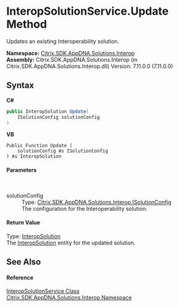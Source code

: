 # InteropSolutionService.Update Method 
 

Updates an existing Interoperability solution.

**Namespace:**&nbsp;<a href="9b022d31-dfbd-e494-2a35-12a59446d9d6">Citrix.SDK.AppDNA.Solutions.Interop</a><br />**Assembly:**&nbsp;Citrix.SDK.AppDNA.Solutions.Interop (in Citrix.SDK.AppDNA.Solutions.Interop.dll) Version: 7.11.0.0 (7.11.0.0)

## Syntax

**C#**
```csharp
public InteropSolution Update(
	ISolutionConfig solutionConfig
)
```

**VB**
```vbnet
Public Function Update ( 
	solutionConfig As ISolutionConfig
) As InteropSolution
```


#### Parameters
&nbsp;<dl><dt>solutionConfig</dt><dd>Type: <a href="2b44c4c1-6e95-6c86-cec6-ce164398b59c">Citrix.SDK.AppDNA.Solutions.Interop.ISolutionConfig</a><br />The configuration for the Interoperability solution.</dd></dl>

#### Return Value
Type: <a href="f5c6f00f-ab04-119f-5147-d0ad15aef792">InteropSolution</a><br />The <a href="f5c6f00f-ab04-119f-5147-d0ad15aef792">InteropSolution</a> entity for the updated solution.

## See Also


#### Reference
<a href="0490216a-681c-2a91-9cae-a76561d8d3f3">InteropSolutionService Class</a><br /><a href="9b022d31-dfbd-e494-2a35-12a59446d9d6">Citrix.SDK.AppDNA.Solutions.Interop Namespace</a><br />
